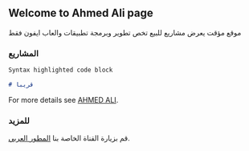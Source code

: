## Welcome to Ahmed Ali page

موقع مؤقت يعرض مشاريع للبيع تخص تطوير وبرمجة تطبيقات والعاب ايفون فقط 

### المشاريع

```markdown
Syntax highlighted code block

# قريبا

```

For more details see [AHMED ALI](https://t.me/aav_cv).

### للمزيد 

قم بزيارة القناة الخاصة بنا [المطور العربي](https://t.me/J_J_J_1).
